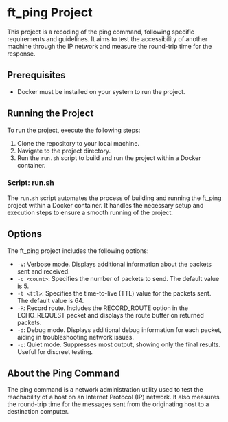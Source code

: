 # ft_ping Project

This project is a recoding of the ping command, following specific requirements and guidelines. It aims to test the accessibility of another machine through the IP network and measure the round-trip time for the response.

## Prerequisites
- Docker must be installed on your system to run the project.

## Running the Project
To run the project, execute the following steps:
1. Clone the repository to your local machine.
2. Navigate to the project directory.
3. Run the `run.sh` script to build and run the project within a Docker container.

### Script: run.sh
The `run.sh` script automates the process of building and running the ft_ping project within a Docker container. It handles the necessary setup and execution steps to ensure a smooth running of the project.

## Options
The ft_ping project includes the following options:
- `-v`: Verbose mode. Displays additional information about the packets sent and received.
- `-c <count>`: Specifies the number of packets to send. The default value is 5.
- `-t <ttl>`: Specifies the time-to-live (TTL) value for the packets sent. The default value is 64.
- `-R`: Record route. Includes the RECORD_ROUTE option in the ECHO_REQUEST packet and displays the route buffer on returned packets.
- `-d`: Debug mode. Displays additional debug information for each packet, aiding in troubleshooting network issues.
- `-q`: Quiet mode. Suppresses most output, showing only the final results. Useful for discreet testing.

## About the Ping Command
The ping command is a network administration utility used to test the reachability of a host on an Internet Protocol (IP) network. It also measures the round-trip time for the messages sent from the originating host to a destination computer.
